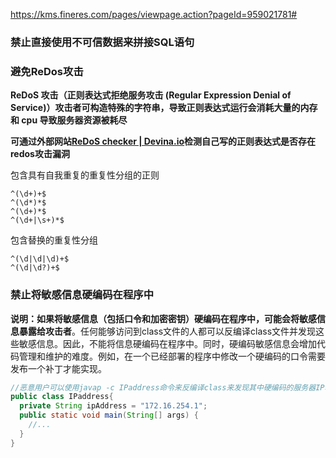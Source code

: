 

https://kms.fineres.com/pages/viewpage.action?pageId=959021781#

### 禁止直接使用不可信数据来拼接SQL语句



### 避免ReDos攻击
**ReDoS 攻击（正则表达式拒绝服务攻击 (Regular Expression Denial of Service)）攻击者可构造特殊的字符串，导致正则表达式运行会消耗大量的内存和 cpu 导致服务器资源被耗尽**

**可通过外部网站[ReDoS checker | Devina.io](https://devina.io/redos-checker)检测自己写的正则表达式是否存在redos攻击漏洞**

包含具有自我重复的重复性分组的正则
```
^(\d+)+$
^(\d*)*$
^(\d+)*$
^(\d+|\s+)*$
```

包含替换的重复性分组
```
^(\d|\d|\d)+$
^(\d|\d?)+$
```

### 禁止将敏感信息硬编码在程序中

**说明：如果将敏感信息（包括口令和加密密钥）硬编码在程序中，可能会将敏感信息暴露给攻击者**。任何能够访问到class文件的人都可以反编译class文件并发现这些敏感信息。因此，不能将信息硬编码在程序中。同时，硬编码敏感信息会增加代码管理和维护的难度。例如，在一个已经部署的程序中修改一个硬编码的口令需要发布一个补丁才能实现。

```java
//恶意用户可以使用javap -c IPaddress命令来反编译class来发现其中硬编码的服务器IP地址。反编译器的输出信息透露了服务器的明文IP地址：172.16.254.1
public class IPaddress{
  private String ipAddress = "172.16.254.1";
  public static void main(String[] args) {
    //...
  }
}
```

